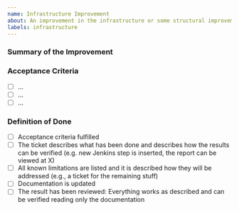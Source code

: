 ```yaml
---
name: Infrastructure Improvement
about: An improvement in the infrastructure or some structural improvement that does not change functionality
labels: infrastructure
---
```

### Summary of the Improvement

### Acceptance Criteria
- [ ] ...
- [ ] ...
- [ ] ...

### Definition of Done
- [ ] Acceptance criteria fulfilled
- [ ] The ticket describes what has been done and describes how the results can be verified (e.g. new Jenkins step is inserted, the report can be viewed at X)
- [ ] All known limitations are listed and it is described how they will be addressed (e.g., a ticket for the remaining stuff)
- [ ] Documentation is updated
- [ ] The result has been reviewed: Everything works as described and can be verified reading only the documentation
